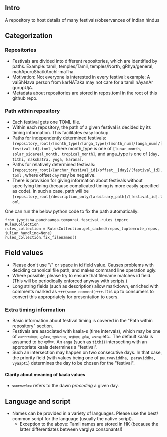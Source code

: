 ## Intro
A repository to host details of many festivals/observances of Indian hindus

## Categorization
### Repositories
- Festivals are divided into different repositories, which are identified by paths. Example: tamil, temples/Tamil, temples/North, gRhya/general, mahApuruSha/kAnchI-maTha.
- Motivation: Not everyone is interested in every festival: example: A vaiShNava person from karNATaka may not care for a tamil nAyanAr gurupUjA. 
- Metadata about repositories are stored in repos.toml in the root of this github repo.

### Path within repository
- Each festival gets one TOML file.
- Within each repository, the path of a given festival is decided by its timing information. This facilitates easy lookup.
- Paths for independently determined festivals: `[repository_root]/[month_type]/[anga_type]/[month_num]/[anga_num]/[festival_id].toml` , where month_type is one of `[lunar_month, solar_sidereal_month, tropical_month]`, and anga_type is one of `[day, tithi, nakshatra, yoga, karana]`.
- Paths for relatively determined festivals: `[repository_root]/[anchor_festival_id]/offset__[day]/[festival_id].toml` , where offset `day` may be negative.
- There is provision for giving information about festivals without specifying timing (because complicated timing is more easily specified as code). In such a case, path will be `[repository_root]/description_only/[arbitrary_path]/[festival_id].toml`.

One can run the below python code to fix the path automatically:

```
from jyotisha.panchaanga.temporal.festival.rules import RulesCollection
rules_collection = RulesCollection.get_cached(repos_tuple=rule_repos, julian_handling=None)
rules_collection.fix_filenames()
```

## Field values
- Please don't use "/" or space in id field value. Causes problems with deciding canonical file path; and makes command line operation ugly.
- Where possible, please try to ensure that filename matches id field. (This will be periodically enforced anyway with scripts.)
- Long string fields (such as description) allow markdown, enriched with comments marked as `+++(some comment)+++`. It is up to consumers to convert this appropriately for presentation to users.

### Extra timing information
- Basic information about festival timing is covered in the "Path within repository" section.
- Festivals are associated with kaala-s (time intervals), which may be one of `प्राक्तनारुणोदयः`, `सूर्योदयः`, `सूर्यास्तमयः`, `चन्द्रोदयः`, `पूर्वाह्णः`, `अपराह्णः` etc.. The default kaala is assumed to be `सूर्योदयः`. An `anga` (such as `tithi`) intersecting with an appropriate kaala determines a "festival".
- Such an intersection may happen on two consecutive days. In that case, the priority field (with values being one of `puurvaviddha, paraviddha, vyaapti`) determines the day to be chosen for the "festival".

#### Clarity about meaning of kaala values
- `प्राक्तनारुणोदयः` refers to the dawn _preceding_ a given day.

## Language and script
- Names can be provided in a variety of languages. Please use the best/ common script for the language (usually the native script). 
  - Exception to the above: Tamil names are stored in HK (because the latter differentiates between vargIya consonants!)

